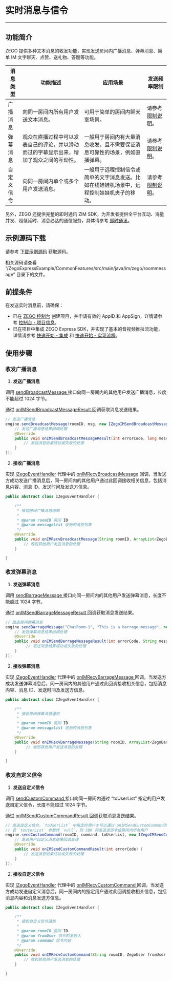 # 实时消息与信令

- - -

## 功能简介


ZEGO 提供多种文本消息的收发功能，实现发送房间内广播消息、弹幕消息、简单 IM 文字聊天、点赞、送礼物、答题等功能。


| 消息类型 | 功能描述 | 应用场景 | 发送频率限制 |
|-------|--------|--------|--------|
| 广播消息 | 向同一房间内所有用户发送文本消息。 | 可用于简单的房间内聊天室场景。 | 请参考 [限制说明](https://doc-zh.zego.im/article/7581)。 |
| 弹幕消息 | 观众在直播过程中可以发表自己的评论，并以滑动而过的字幕显示出来，增加了观众之间的互动性。 | 一般用于房间内有大量消息收发，且不需要保证消息可靠性的场景，例如直播弹幕。 | 请参考 [限制说明](https://doc-zh.zego.im/article/7581)。|
| 自定义信令 | 向同一房间内单个或多个用户发送消息。 | 一般用于远程控制信令或简单的文字消息发送。比如在线娃娃机场景中，远程控制娃娃机夹子的移动。 | 请参考 [限制说明](https://doc-zh.zego.im/article/7581)。

另外，ZEGO 还提供完整的即时通讯 ZIM SDK，为开发者提供全平台互动、海量并发、超低延时、消息必达的通信服务，具体请参考 [即时通讯](https://doc-zh.zego.im/article/11588)。

## 示例源码下载

请参考 [下载示例源码](https://doc-zh.zego.im/article/3583) 获取源码。

相关源码请查看 “/ZegoExpressExample/CommonFeatures/src/main/java/im/zego/roommessage” 目录下的文件。

## 前提条件

在发送实时消息前，请确保：

- 已在 [ZEGO 控制台](https://console.zego.im) 创建项目，并申请有效的 AppID 和 AppSign，详情请参考 [控制台 - 项目信息](/console/project-info)。
- 已在项目中集成 ZEGO Express SDK，并实现了基本的音视频推拉流功能，详情请参考 [快速开始 - 集成](https://doc-zh.zego.im/article/3575) 和 [快速开始 - 实现流程](https://doc-zh.zego.im/article/7636)。


## 使用步骤

### 收发广播消息

1. **发送广播消息**

  调用 [sendBroadcastMessage ](https://doc-zh.zego.im/article/api?doc=Express_Video_SDK_API~Java_android~class~im-zego-zegoexpress-zego-express-engine#send-broadcast-message) 接口向同一房间内的其他用户发送广播消息，长度不能超过 1024 字节。

  通过 [onIMSendBroadcastMessageResult ](https://doc-zh.zego.im/article/api?doc=Express_Video_SDK_API~Java_android~interface~im-zego-zegoexpress-callback-i-zego-im-send-broadcast-message-callback#on-im-send-broadcast-message-result) 回调获取消息发送结果。

  ```java
  // 发送广播消息
  engine.sendBroadcastMessage(roomID, msg, new IZegoIMSendBroadcastMessageCallback() {
      // 发送广播消息结果回调处理
      @Override
      public void onIMSendBroadcastMessageResult(int errorCode, long messageID) {
          // 发送消息结果成功或失败的处理
      }
  });
  ```
2. **接收广播消息**

  实现 [IZegoEventHandler](https://doc-zh.zego.im/article/api?doc=Express_Audio_SDK_API~java_android~class~IZegoEventHandler) 代理中的 [onIMRecvBroadcastMessage](https://doc-zh.zego.im/article/api?doc=Express_Video_SDK_API~Java_android~class~im-zego-zegoexpress-callback-i-zego-event-handler#on-im-recv-broadcast-message) 回调，当发送方成功发送广播消息后，同一房间内的其他用户通过此回调接收相关信息，包括消息内容、消息 ID、发送时间及发送方信息。

  ```java
  public abstract class IZegoEventHandler {

      /**
       * 接收房间广播消息通知
       *
       * @param roomID 房间 ID
       * @param messageList 收到的消息列表
       */
      @Override
      public void onIMRecvBroadcastMessage(String roomID, ArrayList<ZegoBroadcastMessageInfo> messageList){
          // 收到其他用户发送消息的处理
      }

  }
  ```

### 收发弹幕消息


1. **发送弹幕消息**

  调用 [sendBarrageMessage ](https://doc-zh.zego.im/article/api?doc=Express_Video_SDK_API~Java_android~class~im-zego-zegoexpress-zego-express-engine#send-barrage-message) 接口向同一房间内的其他用户发送弹幕消息，长度不能超过 1024 字节。

  通过 [onIMSendBarrageMessageResult ](https://doc-zh.zego.im/article/api?doc=Express_Video_SDK_API~Java_android~interface~im-zego-zegoexpress-callback-i-zego-im-send-barrage-message-callback#on-im-send-barrage-message-result) 回调获取消息发送结果。

  ```java
  // 发送房间弹幕消息
  engine.sendBarrageMessage("ChatRoom-1", "This is a barrage message", new IZegoIMSendBarrageMessageCallback(){
      // 发送弹幕消息结果回调处理
      @Override
      public void onIMSendBarrageMessageResult(int errorCode, String messageID) {
           // 发送消息结果成功或失败的处理
      }
  });
  ```
2. **接收弹幕消息**

  实现 [IZegoEventHandler](https://doc-zh.zego.im/article/api?doc=Express_Audio_SDK_API~java_android~class~IZegoEventHandler) 代理中的 [onIMRecvBarrageMessage ](https://doc-zh.zego.im/article/api?doc=Express_Video_SDK_API~Java_android~class~im-zego-zegoexpress-callback-i-zego-event-handler#on-im-recv-barrage-message) 回调，当发送方成功发送弹幕消息后，同一房间内的其他用户通过此回调接收相关信息，包括消息内容、消息 ID、发送时间及发送方信息。

  ```java
  public abstract class IZegoEventHandler {

      /**
       * 接收房间弹幕消息通知
       *
       * @param roomID 房间 ID
       * @param messageList 收到的消息列表
       */
      @Override
      public void onIMRecvBarrageMessage(String roomID, ArrayList<ZegoBarrageMessageInfo> messageList){
           // 收到其他用户发送消息的处理
      }

  }
  ```

### 收发自定义信令

1. **发送自定义信令**

  调用 [sendCustomCommand ](https://doc-zh.zego.im/article/api?doc=Express_Video_SDK_API~Java_android~class~im-zego-zegoexpress-zego-express-engine#send-custom-command) 接口向同一房间内通过 “toUserList” 指定的用户发送自定义信令，长度不能超过 1024 字节。

  通过 [onIMSendCustomCommandResult ](https://doc-zh.zego.im/article/api?doc=Express_Video_SDK_API~Java_android~interface~im-zego-zegoexpress-callback-i-zego-im-send-custom-command-callback#on-im-send-custom-command-result) 回调获取消息发送结果。

  ```java
  // 发送自定义信令，`toUserList` 中指定的用户才可以通过 onIMSendCustomCommandResult 收到此信令
  // 若 `toUserList` 参数传 `null`，则 SDK 将发送该信令给房间内所有用户
  engine.sendCustomCommand(roomID, command, toUserList, new IZegoIMSendCustomCommandCallback() {
      // 发送用户自定义消息结果回调处理
      @Override
      public void onIMSendCustomCommandResult(int errorCode) {
          // 发送消息结果成功或失败的处理
      }
  });
  ```
2. **接收自定义信令**

  实现 [IZegoEventHandler](https://doc-zh.zego.im/article/api?doc=Express_Audio_SDK_API~java_android~class~IZegoEventHandler) 代理中的 [onIMRecvCustomCommand ](https://doc-zh.zego.im/article/api?doc=Express_Video_SDK_API~Java_android~class~im-zego-zegoexpress-callback-i-zego-event-handler#on-im-recv-custom-command) 回调，当发送方成功发送自定义消息后，同一房间内的指定用户通过此回调接收相关信息，包括消息内容和消息发送方信息。

  ```java
  public abstract class IZegoEventHandler {

      /**
       * 接收自定义信令通知
       *
       * @param roomID 房间 ID
       * @param fromUser 信令的发送人
       * @param command 信令内容
       */
      @Override
      public void onIMRecvCustomCommand(String roomID, ZegoUser fromUser, String command){
          // 收到其他用户发送消息的处理
      }

  }
  ```

<Content />